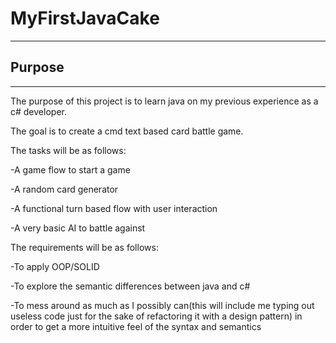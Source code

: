 # MyFirstJavaCake
-----------------

## Purpose
-----------------

The purpose of this project is to learn java on my previous experience as a c# developer.

The goal is to create a cmd text based card battle game.

The tasks will be as follows:

-A game flow to start a game

-A random card generator

-A functional turn based flow with user interaction

-A very basic AI to battle against

The requirements will be as follows:

-To apply OOP/SOLID

-To explore the semantic differences between java and c#

-To mess around as much as I possibly can(this will include me typing out useless code just for the sake of refactoring it with a design pattern) in order to get a more intuitive feel of the syntax and semantics

